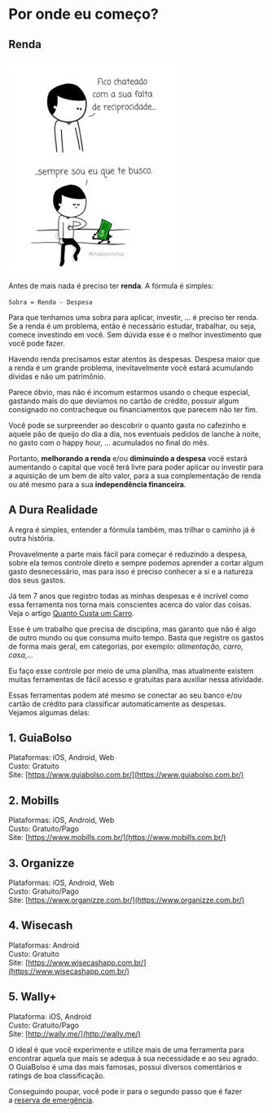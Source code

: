 # Por onde eu começo?

## Renda

<img src="https://github.com/jppreti/documents/blob/main/investimento/images/ChargeDinheiro.png?raw=true" title="" alt="" width="335">

Antes de mais nada é preciso ter **renda**. A fórmula é simples:

`Sobra = Renda - Despesa`

Para que tenhamos uma sobra para aplicar, investir, … é preciso ter renda. Se a renda é um problema, então é necessário estudar, trabalhar, ou seja, comece investindo em você. Sem dúvida esse é o melhor investimento que você pode fazer.

Havendo renda precisamos estar atentos às despesas. Despesa maior que a renda é um grande problema, inevitavelmente você estará acumulando dívidas e não um patrimônio.

Parece óbvio, mas não é incomum estarmos usando o cheque especial, gastando mais do que devíamos no cartão de crédito, possuir algum consignado no contracheque ou financiamentos que parecem não ter fim.

Você pode se surpreender ao descobrir o quanto gasta no cafezinho e aquele pão de queijo do dia a dia, nos eventuais pedidos de lanche à noite, no gasto com o happy hour, … acumulados no final do mês.

Portanto, **melhorando a renda** e/ou **diminuindo a despesa** você estará aumentando o capital que você terá livre para poder aplicar ou investir para a aquisição de um bem de alto valor, para a sua complementação de renda ou até mesmo para a sua **independência financeira**.

## A Dura Realidade

A regra é simples, entender a fórmula também, mas trilhar o caminho já é outra história.

Provavelmente a parte mais fácil para começar é reduzindo a despesa, sobre ela temos controle direto e sempre podemos aprender a cortar algum gasto desnecessário, mas para isso é preciso conhecer a si e a natureza dos seus gastos.

Já tem 7 anos que registro todas as minhas despesas e é incrível como essa ferramenta nos torna mais conscientes acerca do valor das coisas. Veja o artigo [Quanto Custa um Carro]().

Esse é um trabalho que precisa de disciplina, mas garanto que não é algo de outro mundo ou que consuma muito tempo. Basta que registre os gastos de forma mais geral, em categorias, por exemplo: *alimentação, carro, casa,…*

Eu faço esse controle por meio de uma planilha, mas atualmente existem muitas ferramentas de fácil acesso e gratuitas para auxiliar nessa atividade.

Essas ferramentas podem até mesmo se conectar ao seu banco e/ou cartão de crédito para classificar automaticamente as despesas.  
Vejamos algumas delas:

## 1. GuiaBolso

Plataformas: iOS, Android, Web  
Custo: Gratuito  
Site: [https://www.guiabolso.com.br/](https://www.guiabolso.com.br/)

## 2. Mobills

Plataformas: iOS, Android, Web  
Custo: Gratuito/Pago  
Site: [https://www.mobills.com.br/](https://www.mobills.com.br/)

## 3. Organizze

Plataformas: iOS, Android, Web  
Custo: Gratuito/Pago  
Site: [https://www.organizze.com.br/](https://www.organizze.com.br/)

## 4. Wisecash

Plataformas: Android  
Custo: Gratuito  
Site: [https://www.wisecashapp.com.br/](https://www.wisecashapp.com.br/)

## 5. Wally+

Plataforma: iOS, Android  
Custo: Gratuito/Pago  
Site: [http://wally.me/](http://wally.me/)

O ideal é que você experimente e utilize mais de uma ferramenta para encontrar aquela que mais se adequa à sua necessidade e ao seu agrado. O GuiaBolso é uma das mais famosas, possui diversos comentários e ratings de boa classificação.

Conseguindo poupar, você pode ir para o segundo passo que é fazer a [reserva de emergência]().

